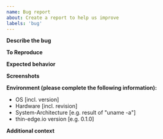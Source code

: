 ```yaml
---
name: Bug report
about: Create a report to help us improve
labels: 'bug'
---
```


**Describe the bug**
<!-- A clear and concise description of what the bug is.  -->

**To Reproduce**
<!-- Steps to reproduce the behavior. The more detail you add here, the better we can reproduce the bug. -->

**Expected behavior**
<!-- A clear and concise description of what you expected to happen. -->

**Screenshots**
<!-- If applicable, add screenshots to help explain your problem. -->

**Environment (please complete the following information):**
 - OS [incl. version]
 - Hardware [incl. revision]
 - System-Architecture [e.g. result of "uname -a"]
 - thin-edge.io version [e.g. 0.1.0]

**Additional context**
<!-- Add any other context about the problem here. -->
